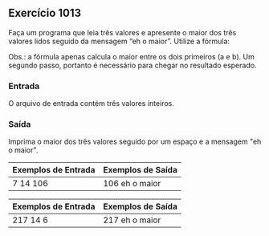 ## Exercício 1013
                              
Faça um programa que leia três valores e apresente o maior dos três valores lidos seguido da mensagem “eh o maior”. Utilize a fórmula:

Obs.: a fórmula apenas calcula o maior entre os dois primeiros (a e b). Um segundo passo, portanto é necessário para chegar no resultado esperado.
### Entrada
O arquivo de entrada contém três valores inteiros.

### Saída
Imprima o maior dos três valores seguido por um espaço e a mensagem "eh o maior".

| Exemplos de Entrada | Exemplos de Saída |
| --- | --- |
| 7 14 106 | 106 eh o maior |

| Exemplos de Entrada | Exemplos de Saída |
| --- | --- |
| 217 14 6 | 217 eh o maior          |
